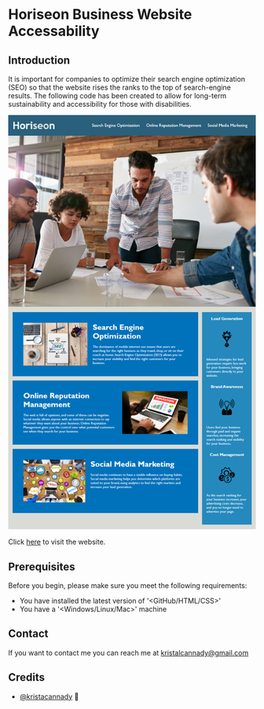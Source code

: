 # Horiseon Business Website Accessability

## Introduction 

It is important for companies to optimize their search engine optimization (SEO) so that the website rises the ranks to the top of search-engine results. The following code has been created to allow for long-term sustainability and accessibility for those with disabilities. 


![Alt text](./Develop/assets/images/01-html-css-git-homework-demo.png "Website Preview")

Click [here](https://kristacannady.github.io/urban-octo-telegram-main/) to visit the website. 

## Prerequisites

Before you begin, please make sure you meet the following requirements: 
* You have installed the latest version of '<GitHub/HTML/CSS>'
* You have a '<Windows/Linux/Mac>' machine

## Contact
If you want to contact me you can reach me at kristalcannady@gmail.com 

## Credits 
* [@kristacannady](https://github.com/kristacannady) 📖
